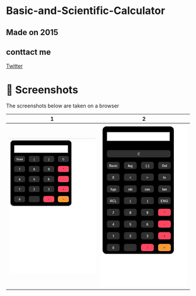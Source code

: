 # Basic-and-Scientific-Calculator

## Made on 2015
## conttact me
[Twitter](https://www.twitter.com/iamyunusali)

# 📸 Screenshots
The screenshots below are taken on a browser

| 1 | 2|
|------|-------|
|<img src="./screenshots/Basic.JPG" width="300">|<img src="https://github.com/IamYunusAli/Basic-and-Scientific-Calculator/blob/master/screenshots/Scientific.JPG" width="300">|
